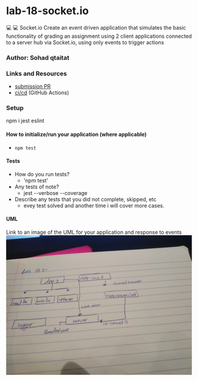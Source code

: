 # lab-18-socket.io
:computer: :computer: Socket.io Create an event driven application that simulates the basic functionality of grading an assignment using 2 client applications connected to a server hub via Socket.io, using only events to trigger actions

### Author: Sohad qtaitat

### Links and Resources

- [submission PR](https://github.com/401-advanced-javascript-sohad/lab-18-socket.io/pull/1)
- [ci/cd](https://github.com/401-advanced-javascript-sohad/lab-18-socket.io/runs/473279752?check_suite_focus=true) (GitHub Actions)

### Setup
npm i jest eslint

#### How to initialize/run your application (where applicable)

- `npm test`

#### Tests

- How do you run tests?
     - 'npm test'
- Any tests of note?
     - jest --verbose --coverage
- Describe any tests that you did not complete, skipped, etc
     - evey test solved and another time i will cover more cases.

#### UML
Link to an image of the UML for your application and response to events
![White-Board](assets/lab18.jpg)
